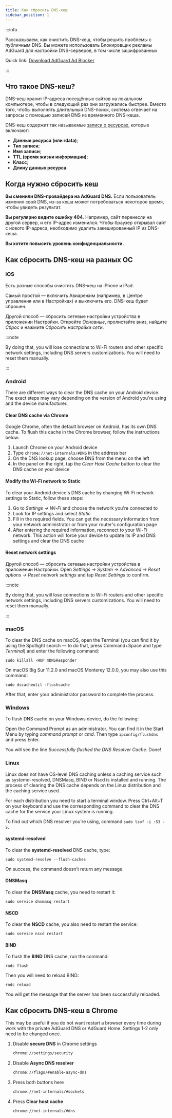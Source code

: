```yaml
---
title: Как сбросить DNS-кеш
sidebar_position: 1
---
```


:::info

Рассказываем, как очистить DNS-кеш, чтобы решить проблемы с публичным DNS. Вы можете использовать Блокировщик рекламы AdGuard для настройки DNS-серверов, в том числе зашифрованных

Quick link: [Download AdGuard Ad Blocker](https://agrd.io/download-kb-adblock)

:::

## Что такое DNS-кеш?

DNS-кеш хранит IP-адреса посещённых сайтов на локальном компьютере, чтобы в следующий раз они загружались быстрее. Вместо того, чтобы выполнять длительный DNS-поиск, система отвечает на запросы с помощью записей DNS из временного DNS-кеша.

DNS-кеш содержит так называемые [записи о ресурсах](https://en.wikipedia.org/wiki/Domain_Name_System#Resource_records), которые включают:

- **Данные ресурса (или rdata)**;
- **Тип записи**;
- **Имя записи**;
- **TTL (время жизни информации)**;
- **Класс**;
- **Длину данных ресурса**.

## Когда нужно сбросить кеш

**Вы сменили DNS-провайдера на AdGuard DNS.** Если пользователь изменил свой DNS, из-за кеша может потребоваться некоторое время, чтобы увидеть результат.

**Вы регулярно видите ошибку 404.** Например, сайт перенесли на другой сервер, и его IP-адрес изменился. Чтобы браузер открывал сайт с нового IP-адреса, необходимо удалить закешированный IP из DNS-кеша.

**Вы хотите повысить уровень конфиденциальности.**

## Как сбросить DNS-кеш на разных ОС

### iOS

Есть разные способы очистить DNS-кеш на iPhone и iPad.

Самый простой — включить Авиарежим (например, в Центре управления или в Настройках) и выключить его. DNS-кеш будет сброшен.

Другой способ — сбросить сетевые настройки устройства в приложении Настройки. Откройте *Основные*, пролистайте вниз, найдите *Сброс* и нажмите *Сбросить настройки сети*.

:::note

By doing that, you will lose connections to Wi-Fi routers and other specific network settings, including DNS servers customizations. You will need to reset them manually.

:::

### Android

There are different ways to clear the DNS cache on your Android device. The exact steps may vary depending on the version of Android you're using and the device manufacturer.

#### Clear DNS cache via Chrome

Google Chrome, often the default browser on Android, has its own DNS cache. To flush this cache in the Chrome browser, follow the instructions below:

1. Launch Chrome on your Android device
1. Type `chrome://net-internals/#DNS` in the address bar
1. On the DNS lookup page, choose DNS from the menu on the left
1. In the panel on the right, tap the *Clear Host Cache* button to clear the DNS cache on your device

#### Modify the Wi-Fi network to Static

To clear your Android device's DNS cache by changing Wi-Fi network settings to Static, follow these steps:

1. Go to *Settings → Wi-Fi* and choose the network you're connected to
1. Look for IP settings and select *Static*
1. Fill in the required fields. You can get the necessary information from your network administrator or from your router's configuration page
1. After entering the required information, reconnect to your Wi-Fi network. This action will force your device to update its IP and DNS settings and clear the DNS cache

#### Reset network settings

Другой способ — сбросить сетевые настройки устройства в приложении Настройки. Open *Settings → System → Advanced → Reset options → Reset network settings* and tap *Reset Settings* to confirm.

:::note

By doing that, you will lose connections to Wi-Fi routers and other specific network settings, including DNS servers customizations. You will need to reset them manually.

:::

### macOS

To clear the DNS cache on macOS, open the Terminal (you can find it by using the Spotlight search — to do that, press Command+Space and type *Terminal*) and enter the following command:

`sudo killall -HUP mDNSResponder`

On macOS Big Sur 11.2.0 and macOS Monterey 12.0.0, you may also use this command:

`sudo dscacheutil -flushcache`

After that, enter your administrator password to complete the process.

### Windows

To flush DNS cache on your Windows device, do the following:

Open the Command Prompt as an administrator. You can find it in the Start Menu by typing *command prompt* or *cmd*. Then type `ipconfig/flushdns` and press Enter.

You will see the line *Successfully flushed the DNS Resolver Cache*. Done!

### Linux

Linux does not have OS-level DNS caching unless a caching service such as systemd-resolved, DNSMasq, BIND or Nscd is installed and running. The process of clearing the DNS cache depends on the Linux distribution and the caching service used.

For each distribution you need to start a terminal window. Press Ctrl+Alt+T on your keyboard and use the corresponding command to clear the DNS cache for the service your Linux system is running.

To find out which DNS resolver you're using, command `sudo lsof -i :53 -S`.

#### systemd-resolved

To clear the **systemd-resolved** DNS cache, type:

`sudo systemd-resolve --flush-caches`

On success, the command doesn’t return any message.

#### DNSMasq

To clear the **DNSMasq** cache, you need to restart it:

`sudo service dnsmasq restart`

#### NSCD

To clear the **NSCD** cache, you also need to restart the service:

`sudo service nscd restart`

#### BIND

To flush the **BIND** DNS cache, run the command:

`rndc flush`

Then you will need to reload BIND:

`rndc reload`

You will get the message that the server has been successfully reloaded.

## Как сбросить DNS-кеш в Chrome

This may be useful if you do not want restart a browser every time during work with the private AdGuard DNS or AdGuard Home. Settings 1-2 only need to be changed once.

1. Disable **secure DNS** in Chrome settings

    ```bash
    chrome://settings/security
    ```

1. Disable **Async DNS resolver**

    ```bash
    chrome://flags/#enable-async-dns
    ```

1. Press both buttons here

    ```bash
    chrome://net-internals/#sockets
    ```

1. Press **Clear host cache**

    ```bash
    chrome://net-internals/#dns
    ```
